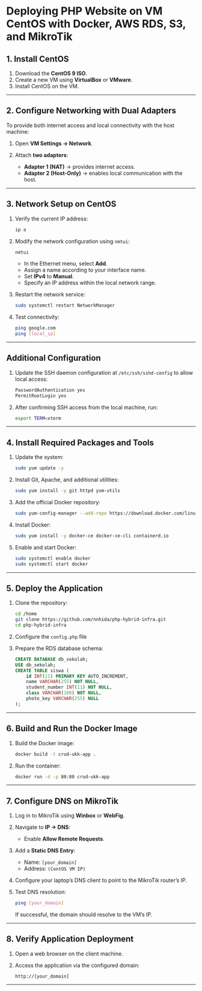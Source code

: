 # **Deploying PHP Website on VM CentOS with Docker, AWS RDS, S3, and MikroTik**

## **1. Install CentOS**

1. Download the **CentOS 9 ISO**.
2. Create a new VM using **VirtualBox** or **VMware**.
3. Install CentOS on the VM.

---

## **2. Configure Networking with Dual Adapters**

To provide both internet access and local connectivity with the host machine:

1. Open **VM Settings → Network**.
2. Attach **two adapters**:

   * **Adapter 1 (NAT)** → provides internet access.
   * **Adapter 2 (Host-Only)** → enables local communication with the host.

---

## **3. Network Setup on CentOS**

1. Verify the current IP address:

   ```bash
   ip a
   ```

2. Modify the network configuration using `nmtui`:

   ```bash
   nmtui
   ```

   * In the Ethernet menu, select **Add**.
   * Assign a name according to your interface name.
   * Set **IPv4** to **Manual**.
   * Specify an IP address within the local network range.

3. Restart the network service:

   ```bash
   sudo systemctl restart NetworkManager
   ```

4. Test connectivity:

   ```bash
   ping google.com
   ping [local_ip]
   ```

---

## **Additional Configuration**

1. Update the SSH daemon configuration at `/etc/ssh/sshd-config` to allow local access:

   ```bash
   PasswordAuthentication yes
   PermitRootLogin yes
   ```

2. After confirming SSH access from the local machine, run:

   ```bash
   export TERM=xterm
   ```

---

## **4. Install Required Packages and Tools**

1. Update the system:

   ```bash
   sudo yum update -y
   ```
2. Install Git, Apache, and additional utilities:

   ```bash
   sudo yum install -y git httpd yum-utils
   ```
3. Add the official Docker repository:

   ```bash
   sudo yum-config-manager --add-repo https://download.docker.com/linux/centos/docker-ce.repo
   ```
4. Install Docker:

   ```bash
   sudo yum install -y docker-ce docker-ce-cli containerd.io
   ```
5. Enable and start Docker:

   ```bash
   sudo systemctl enable docker
   sudo systemctl start docker
   ```

---

## **5. Deploy the Application**

1. Clone the repository:

   ```bash
   cd /home
   git clone https://github.com/nnhida/php-hybrid-infra.git
   cd php-hybrid-infra
   ```
2. Configure the `config.php` file
3. Prepare the RDS database schema:

   ```sql
   CREATE DATABASE db_sekolah;
   USE db_sekolah;
   CREATE TABLE siswa (
       id INT(11) PRIMARY KEY AUTO_INCREMENT,
       name VARCHAR(255) NOT NULL,
       student_number INT(11) NOT NULL,
       class VARCHAR(100) NOT NULL,
       photo_key VARCHAR(255) NULL
   );
   ```

---

## **6. Build and Run the Docker Image**

1. Build the Docker image:

   ```bash
   docker build -t crud-ukk-app .
   ```
2. Run the container:

   ```bash
   docker run -d -p 80:80 crud-ukk-app
   ```

---

## **7. Configure DNS on MikroTik**

1. Log in to MikroTik using **Winbox** or **WebFig**.
2. Navigate to **IP → DNS**:

   * Enable **Allow Remote Requests**.
3. Add a **Static DNS Entry**:

   * Name: `[your_domain]`
   * Address: `(CentOS VM IP)`
4. Configure your laptop’s DNS client to point to the MikroTik router’s IP.
5. Test DNS resolution:

   ```bash
   ping [your_domain]
   ```

   If successful, the domain should resolve to the VM’s IP.

---

## **8. Verify Application Deployment**

1. Open a web browser on the client machine.
2. Access the application via the configured domain:

   ```
   http://[your_domain]
   ```

---
